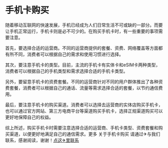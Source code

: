 # 手机卡购买

随着移动互联网的快速发展，手机已经成为人们日常生活不可或缺的一部分。而要让手机正常运行，手机卡则是必不可少的。在购买手机卡时，有一些重要的事项需要注意。

首先，要选择合适的运营商。不同的运营商提供的套餐、资费、网络覆盖等方面都有所不同，消费者可以根据自己的需求和使用习惯进行选择。

其次，要注意手机卡的类型。目前，主流的手机卡有实体卡和eSIM卡两种类型，消费者可以根据自己的手机类型和需求选择合适的手机卡类型。

另外，要留意手机卡的资费套餐。不同的运营商针对不同的用户群体推出了各种资费套餐，消费者可以根据自己的通话、流量等需求选择合适的套餐，以节约通信费用。

最后，要注意手机卡的购买渠道。消费者可以选择去运营商的实体店购买手机卡，也可以通过官方网站、第三方电商平台等渠道购买手机卡，选择正规渠道购买可以更好地保障自己的权益。

综上所述，购买手机卡时需要注意选择合适的运营商、手机卡类型、资费套餐和购买渠道，以便更好地满足自己的通信需求。更多 关于手机卡购买 请通过✈与我们联系，感谢阅读，谢谢！[点这✈里联系](https://add.k02.cc)